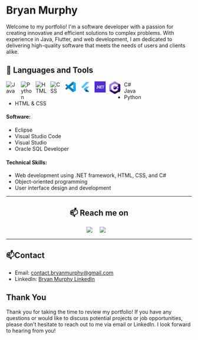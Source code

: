 # Bryan Murphy

Welcome to my portfolio! I'm a software developer with a passion for creating innovative and efficient solutions to complex problems. With experience in Java, Flutter, and web development, I am dedicated to delivering high-quality software that meets the needs of users and clients alike.


## 🧰 Languages and Tools
<img align="left" alt="Java" width="30px" style="padding-right:10px;" src="https://cdn.jsdelivr.net/gh/devicons/devicon/icons/java/java-original.svg"/>
<img align="left" alt="Python" width="30px" style="padding-right:10px;" src="https://cdn.jsdelivr.net/gh/devicons/devicon/icons/python/python-plain.svg" />
<img align="left" alt="HTML" width="30px" style="padding-right:10px;" src="https://cdn.jsdelivr.net/gh/devicons/devicon/icons/html5/html5-plain.svg" />
<img align="left" alt="CSS" width="30px" style="padding-right:10px;" src="https://cdn.jsdelivr.net/gh/devicons/devicon/icons/css3/css3-plain.svg" />
<img align="left" alt="Visual Studio Code" width="30px" style="padding-right:10px;" src="icons/vscode.png" />
<img align="left" alt="Flutter" width="30px" style="padding-right:10px;" src="icons/flutter.png" />
<img align="left" alt="dotNet" width="30px" style="padding-right:10px;" src="icons/dotnet.png" />
<img align="left" alt="C#" width="30px" style="padding-right:10px;" src="icons/csharp.png" />



<!--Things to add:
<a href="https://code.visualstudio.com/" title="Visual Studio Code"><img src="icons/vscode.png" /></a>
<a href="https://dart.dev/" title="Dart"><img src="icons/dartlang.png" /></a>
<a href="https://flutter.dev/" title="Flutter"><img src="icons/flutter.png" /></a>
<a href="https://dotnet.microsoft.com/" title="dotNet"><img src="icons/dotnet.png" /></a>
<a href="http://csharp.net/" title="C#"><img src="icons/csharp.png" /></a>-->


- C#
- Java
- Python
- HTML & CSS

#### Software:
- Eclipse
- Visual Studio Code
- Visual Studio
- Oracle SQL Developer

#### Technical Skills:
- Web development using .NET framework, HTML, CSS, and C#
- Object-oriented programming
- User interface design and development

<hr>

<h2  align="center">📫 Reach me on</h2>
<p align="center">
  <a href="mailto:contact.bryanmurphy@gmail.com?subject=Hello%20Ileri,%20From%20Github"><img src="https://img.shields.io/badge/gmail-%23D14836.svg?&style=for-the-badge&logo=gmail&logoColor=white" /></a>&nbsp;&nbsp;&nbsp;&nbsp;
  <a target="_blank"href="https://www.linkedin.com/in/bryan-murphy02/"><img src="https://img.shields.io/badge/linkedin-%230077B5.svg?&style=for-the-badge&logo=linkedin&logoColor=white" /></a>&nbsp;&nbsp;&nbsp;&nbsp;
  
</p>

<hr>


## 📫Contact

- Email: [contact.bryanmurphy@gmail.com](mailto:contact.bryanmurphy@gmail.com)
- LinkedIn: [Bryan Murphy LinkedIn](https://www.linkedin.com/in/bryan-murphy02/)

## Thank You

Thank you for taking the time to review my portfolio! If you have any questions or would like to discuss potential projects or job opportunities, please don't hesitate to reach out to me via email or LinkedIn. I look forward to hearing from you!
